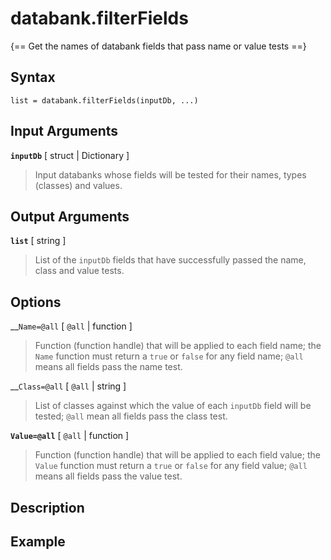 # databank.filterFields

{== Get the names of databank fields that pass name or value tests ==}

## Syntax

    list = databank.filterFields(inputDb, ...)


## Input Arguments 

__`inputDb`__ [ struct | Dictionary ]
>
> Input databanks whose fields will be tested for their names, types
> (classes) and values.
>

## Output Arguments 

__`list`__ [ string ]
>
> List of the `inputDb` fields that have successfully passed the name,
> class and value tests.
>

## Options

__`Name=@all` [ `@all` | function ]
>
> Function (function handle) that will be applied to each field name; the
> `Name` function must return a `true` or `false` for any field name;
> `@all` means all fields pass the name test.
>

__`Class=@all` [ `@all` | string ]
>
>
> List of classes against which the value of each `inputDb` field will be
> tested; `@all` mean all fields pass the class test.
> 

__`Value=@all`__ [ `@all` | function ]
>
> Function (function handle) that will be applied to each field value; the
> `Value` function must return a `true` or `false` for any field value;
> `@all` means all fields pass the value test.
>

## Description


## Example

